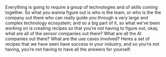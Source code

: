 Everything is going to require a group of technologies and of skills coming together. So what you wanna figure out is who is the team, or who is the the company out there who can really guide you through a very large and complex technology ecosystem; and so a big part of it, so what we’ve been working on is creating recipes so that you’re not having to figure out, okay, what are all of the sensor companies out there? What are all the AI companies out there? What are the use cases involved? Heres a set of recipes that we have seen have success in your industry, and so you’re not having, you’re not having to have all the answers for yourself.

